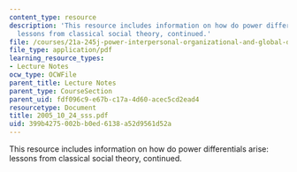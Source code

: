```yaml
---
content_type: resource
description: 'This resource includes information on how do power differentials arise:
  lessons from classical social theory, continued.'
file: /courses/21a-245j-power-interpersonal-organizational-and-global-dimensions-fall-2005/399b4275002bb0ed6138a52d9561d52a_2005_10_24_sss.pdf
file_type: application/pdf
learning_resource_types:
- Lecture Notes
ocw_type: OCWFile
parent_title: Lecture Notes
parent_type: CourseSection
parent_uid: fdf096c9-e67b-c17a-4d60-acec5cd2ead4
resourcetype: Document
title: 2005_10_24_sss.pdf
uid: 399b4275-002b-b0ed-6138-a52d9561d52a
---
```

This resource includes information on how do power differentials arise: lessons from classical social theory, continued.

